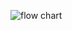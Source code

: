 
![flow chart](https://user-images.githubusercontent.com/87637095/161422739-89498ee6-527b-4228-9c14-815af8668749.PNG)
